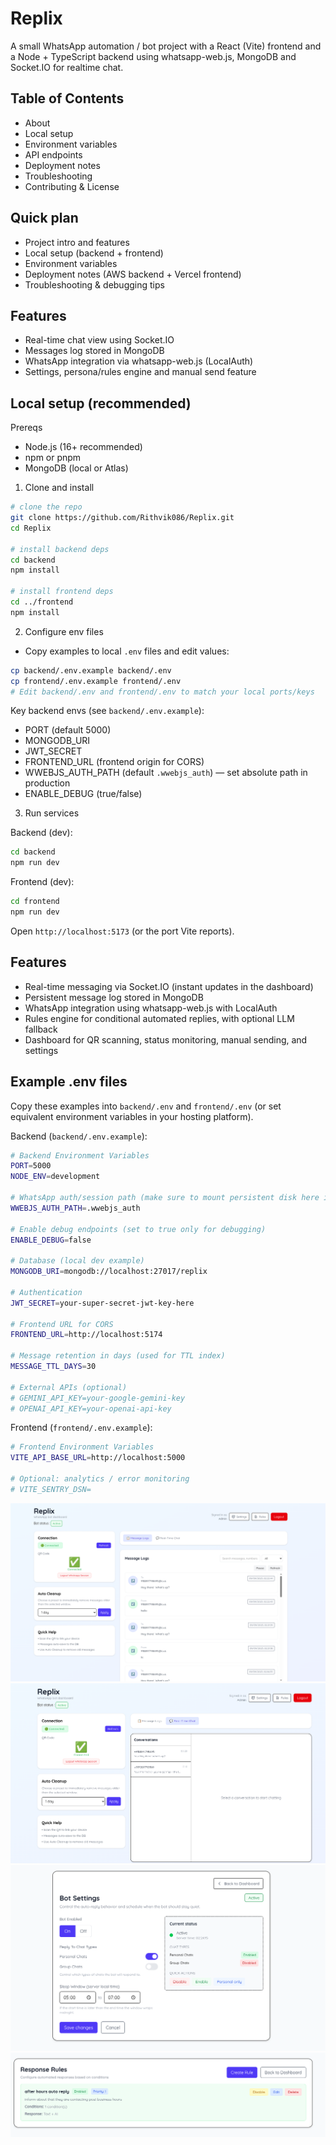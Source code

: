 # Replix

A small WhatsApp automation / bot project with a React (Vite) frontend and a Node + TypeScript backend using whatsapp-web.js, MongoDB and Socket.IO for realtime chat.

## Table of Contents

- About
- Local setup
- Environment variables
- API endpoints
- Deployment notes
- Troubleshooting
- Contributing & License

## Quick plan

- Project intro and features
- Local setup (backend + frontend)
- Environment variables
- Deployment notes (AWS backend + Vercel frontend)
- Troubleshooting & debugging tips

## Features

- Real-time chat view using Socket.IO
- Messages log stored in MongoDB
- WhatsApp integration via whatsapp-web.js (LocalAuth)
- Settings, persona/rules engine and manual send feature

## Local setup (recommended)

Prereqs

- Node.js (16+ recommended)
- npm or pnpm
- MongoDB (local or Atlas)

1. Clone and install

```bash
# clone the repo
git clone https://github.com/Rithvik086/Replix.git
cd Replix

# install backend deps
cd backend
npm install

# install frontend deps
cd ../frontend
npm install
```

2. Configure env files

- Copy examples to local `.env` files and edit values:

```bash
cp backend/.env.example backend/.env
cp frontend/.env.example frontend/.env
# Edit backend/.env and frontend/.env to match your local ports/keys
```

Key backend envs (see `backend/.env.example`):

- PORT (default 5000)
- MONGODB_URI
- JWT_SECRET
- FRONTEND_URL (frontend origin for CORS)
- WWEBJS_AUTH_PATH (default `.wwebjs_auth`) — set absolute path in production
- ENABLE_DEBUG (true/false)

3. Run services

Backend (dev):

```bash
cd backend
npm run dev
```

Frontend (dev):

```bash
cd frontend
npm run dev
```

Open `http://localhost:5173` (or the port Vite reports).

## Features

- Real-time messaging via Socket.IO (instant updates in the dashboard)
- Persistent message log stored in MongoDB
- WhatsApp integration using whatsapp-web.js with LocalAuth
- Rules engine for conditional automated replies, with optional LLM fallback
- Dashboard for QR scanning, status monitoring, manual sending, and settings

## Example .env files

Copy these examples into `backend/.env` and `frontend/.env` (or set equivalent environment variables in your hosting platform).

Backend (`backend/.env.example`):

```bash
# Backend Environment Variables
PORT=5000
NODE_ENV=development

# WhatsApp auth/session path (make sure to mount persistent disk here in production)
WWEBJS_AUTH_PATH=.wwebjs_auth

# Enable debug endpoints (set to true only for debugging)
ENABLE_DEBUG=false

# Database (local dev example)
MONGODB_URI=mongodb://localhost:27017/replix

# Authentication
JWT_SECRET=your-super-secret-jwt-key-here

# Frontend URL for CORS
FRONTEND_URL=http://localhost:5174

# Message retention in days (used for TTL index)
MESSAGE_TTL_DAYS=30

# External APIs (optional)
# GEMINI_API_KEY=your-google-gemini-key
# OPENAI_API_KEY=your-openai-api-key
```

Frontend (`frontend/.env.example`):

```bash
# Frontend Environment Variables
VITE_API_BASE_URL=http://localhost:5000

# Optional: analytics / error monitoring
# VITE_SENTRY_DSN=
```
![screenshot 1](images/s1.png)
![screenshot 1](images/s2.png)
![screenshot 1](images/s3.png)
![screenshot 1](images/s4.png)


